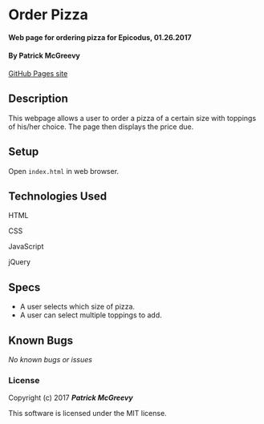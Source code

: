 # Order Pizza

#### Web page for ordering pizza for Epicodus, 01.26.2017

#### By Patrick McGreevy

[GitHub Pages site](https://ptown-epicodus.github.io/pizza/)

## Description

This webpage allows a user to order a pizza of a certain size with toppings of his/her choice. The page then displays the price due.

## Setup

Open `index.html` in web browser.

## Technologies Used

HTML

CSS

JavaScript

jQuery

## Specs

* A user selects which size of pizza.
* A user can select multiple toppings to add.

## Known Bugs

_No known bugs or issues_

### License

Copyright (c) 2017 _**Patrick McGreevy**_

This software is licensed under the MIT license.
